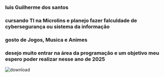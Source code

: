 ### luis Guilherme dos santos 
### cursando TI na Microlins e planejo fazer falculdade de cybersegurança ou sistema da informação
### gosto de Jogos, Musica e Animes
### desejo muito entrar na área da programação e um objetivo meu espero poder realizar nesse ano de 2025
![download](https://github.com/Greed737/Greed737/assets/169468117/ecde93af-52bc-4bd2-8244-6b19d78dac35)
